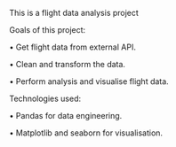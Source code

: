 This is a flight data analysis project

Goals of this project:

•	Get flight data from external API.

•	Clean and transform the data.

•	Perform analysis and visualise flight data. 

Technologies used:

•	Pandas for data engineering.

•	Matplotlib and seaborn for visualisation.
